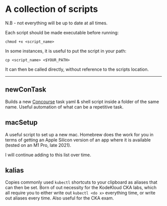 # A collection of scripts
N.B - not everything will be up to date at all times.

Each script should be made executable before running:

```
chmod +x <script_name>
```

In some instances, it is useful to put the script in your path:

```
cp <script_name> <$YOUR_PATH>
```

It can then be called directly, without reference to the scripts location.

---

## newConTask
Builds a new [Concourse](https://github.com/concourse/concourse) task yaml & shell script inside a folder of the same name. Useful automation of what can be a repetitive task.

## macSetup
A useful script to set up a new mac. Homebrew does the work for you in terms of getting an Apple Silicon version of an app where it is available (tested on an M1 Pro, late 2021).

I will continue adding to this list over time.

## kalias
Copies commonly used ```kubectl``` shortcuts to your clipboard as aliases that can then be set. Born of out necessity for the KodeKloud CKA labs, which all require you to either write out ```kubectl <do x>``` everything time, or write out aliases every time. Also useful for the CKA exam.
